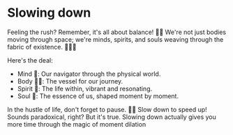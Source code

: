 # Slowing down

Feeling the rush? Remember, it's all about balance! 🌈✨ We're not just bodies moving through space; we're minds, spirits, and souls weaving through the fabric of existence. 🧠💫🚀

Here's the deal:

- Mind 🧠: Our navigator through the physical world.
- Body 🏃‍♂️: The vessel for our journey.
- Spirit 💖: The life within, vibrant and resonating.
- Soul 🌌: The essence of us, shaped moment by moment.

In the hustle of life, don't forget to pause. 🛑💡 Slow down to speed up! Sounds paradoxical, right? But it's true. Slowing down actually gives you more time through the magic of moment dilation